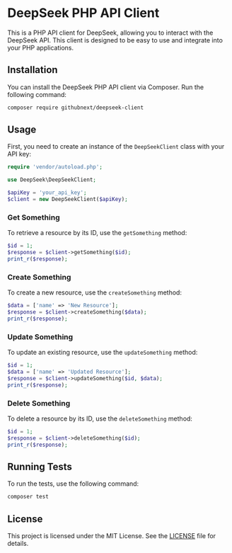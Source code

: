 # DeepSeek PHP API Client

This is a PHP API client for DeepSeek, allowing you to interact with the DeepSeek API. This client is designed to be easy to use and integrate into your PHP applications.

## Installation

You can install the DeepSeek PHP API client via Composer. Run the following command:

```bash
composer require githubnext/deepseek-client
```

## Usage

First, you need to create an instance of the `DeepSeekClient` class with your API key:

```php
require 'vendor/autoload.php';

use DeepSeek\DeepSeekClient;

$apiKey = 'your_api_key';
$client = new DeepSeekClient($apiKey);
```

### Get Something

To retrieve a resource by its ID, use the `getSomething` method:

```php
$id = 1;
$response = $client->getSomething($id);
print_r($response);
```

### Create Something

To create a new resource, use the `createSomething` method:

```php
$data = ['name' => 'New Resource'];
$response = $client->createSomething($data);
print_r($response);
```

### Update Something

To update an existing resource, use the `updateSomething` method:

```php
$id = 1;
$data = ['name' => 'Updated Resource'];
$response = $client->updateSomething($id, $data);
print_r($response);
```

### Delete Something

To delete a resource by its ID, use the `deleteSomething` method:

```php
$id = 1;
$response = $client->deleteSomething($id);
print_r($response);
```

## Running Tests

To run the tests, use the following command:

```bash
composer test
```

## License

This project is licensed under the MIT License. See the [LICENSE](LICENSE) file for details.
